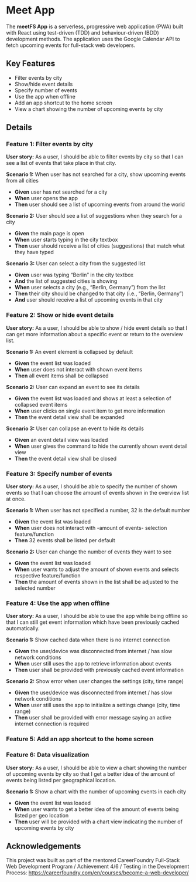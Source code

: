 # Meet App

The **meetFS App** is a serverless, progressive web application (PWA) built with React using test-driven (TDD) and behaviour-driven (BDD) development methods. The application uses the Google Calendar API to fetch upcoming events for full-stack web developers.

## Key Features

* Filter events by city
* Show/hide event details
* Specify number of events
* Use the app when offline
* Add an app shortcut to the home screen
* View a chart showing the number of upcoming events by city

## Details

### Feature 1: Filter events by city

**User story:** As a user, I should be able to filter events by city so that I can see a list of events that take place in that city.

**Scenario 1:**
When user has not searched for a city, show upcoming events from all cities
* **Given** user has not searched for a city
* **When** user opens the app
* **Then** user should see a list of upcoming events from around the world

**Scenario 2:**
User should see a list of suggestions when they search for a city
* **Given** the main page is open
* **When** user starts typing in the city textbox
* **Then** user should receive a list of cities (suggestions) that match what they have typed

**Scenario 3:**
User can select a city from the suggested list
* **Given** user was typing “Berlin” in the city textbox
* **And** the list of suggested cities is showing
* **When** user selects a city (e.g., “Berlin, Germany”) from the list
* **Then** their city should be changed to that city (i.e., “Berlin, Germany”)
* **And** user should receive a list of upcoming events in that city

### Feature 2: Show or hide event details

**User story:** As a user, I should be able to show / hide event details so that I can get more information about a specific event or return to the overview list.

**Scenario 1:**
An event element is collapsed by default
* **Given** the event list was loaded
* **When** user does not interact with shown event items
* **Then** all event items shall be collapsed

**Scenario 2:**
User can expand an event to see its details
* **Given** the event list was loaded and shows at least a selection of collapsed event items 
* **When** user clicks on single event item to get more information
* **Then** the event detail view shall be expanded

**Scenario 3:** 
User can collapse an event to hide its details
* **Given** an event detail view was loaded
* **When** user gives the command to hide the currently shown event detail view
* **Then** the event detail view shall be closed

### Feature 3: Specify number of events

**User story:** As a user, I should be able to specify the number of shown events
so that I can choose the amount of events shown in the overview list at once.

**Scenario 1:**
When user has not specified a number, 32 is the default number

* **Given** the event list was loaded
* **When** user does not interact with -amount of events- selection feature/function
* **Then** 32 events shall be listed per default

**Scenario 2:**
User can change the number of events they want to see

* **Given** the event list was loaded
* **When** user wants to adjust the amount of shown events and selects respective feature/function
* **Then** the amount of events shown in the list shall be adjusted to the selected number

### Feature 4: Use the app when offline

**User story:** As a user, I should be able to use the app while being offline
so that I can still get event information which have been previously cached automatically.

**Scenario 1:**
Show cached data when there is no internet connection

* **Given** the user/device was disconnected from internet / has slow network conditions
* **When** user still uses the app to retrieve information about events
* **Then** user shall be provided with previously cached event information

**Scenario 2:**
Show error when user changes the settings (city, time range)
* **Given** the user/device was disconnected from internet / has slow network conditions
* **When** user still uses the app to initialize a settings change (city, time range)
* **Then** user shall be provided with error message saying an active internet connection is required


### Feature 5: Add an app shortcut to the home screen


### Feature 6: Data visualization

**User story:** As a user, I should be able to view a chart showing the number of upcoming events by city
so that I get a better idea of the amount of events being listed per geographical location.

**Scenario 1:**
Show a chart with the number of upcoming events in each city

* **Given** the event list was loaded
* **When** user wants to get a better idea of the amount of events being listed per geo location
* **Then** user will be provided with a chart view indicating the number of upcoming events by city

## Acknowledgements

This project was built as part of the mentored CareerFoundry Full-Stack Web Development Program / Achievement 4/6 / Testing in the Development Process: https://careerfoundry.com/en/courses/become-a-web-developer/
